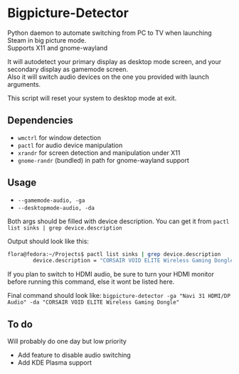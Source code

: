 # Bigpicture-Detector

Python daemon to automate switching from PC to TV when launching Steam in big picture mode.  
Supports X11 and gnome-wayland

It will autodetect your primary display as desktop mode screen, and your secondary display as gamemode screen.  
Also it will switch audio devices on the one you provided with launch arguments.

This script will reset your system to desktop mode at exit.

## Dependencies

- `wmctrl` for window detection
- `pactl` for audio device manipulation
- `xrandr` for screen detection and manipulation under X11
- `gnome-randr` (bundled) in path for gnome-wayland support

## Usage

- `--gamemode-audio, -ga`
- `--desktopmode-audio, -da`

Both args should be filled with device description. You can get it from `pactl list sinks | grep device.description`

Output should look like this:

```bash
flora@fedora:~/Projects$ pactl list sinks | grep device.description
        device.description = "CORSAIR VOID ELITE Wireless Gaming Dongle"
```

If you plan to switch to HDMI audio, be sure to turn your HDMI monitor before running this command, else it wont be listed here.

Final command should look like: `bigpicture-detector -ga "Navi 31 HDMI/DP Audio" -da "CORSAIR VOID ELITE Wireless Gaming Dongle"`

## To do

Will probably do one day but low priority

- Add feature to disable audio switching
- Add KDE Plasma support
